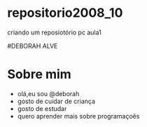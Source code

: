 # repositorio2008_10
criando um reposiotório pc aula1

#DEBORAH ALVE

# Sobre mim
- olá,eu sou @deborah
- gosto de cuidar de criança 
- gosto de estudar
- quero aprender mais sobre programaçoẽs
